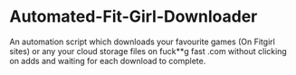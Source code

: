 # Automated-Fit-Girl-Downloader
 An automation script which downloads your favourite games (On Fitgirl sites) or any your cloud storage files on fuck**g fast .com without clicking on adds and waiting for each download to complete.
